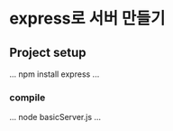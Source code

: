 # express로 서버 만들기

## Project setup
...
npm install express
...

### compile
...
node basicServer.js
...